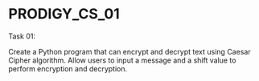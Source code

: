 # PRODIGY_CS_01

Task 01: 

Create a Python program that can encrypt and decrypt text using Caesar Cipher algorithm. Allow users to input a message and a shift value to perform encryption and decryption.



